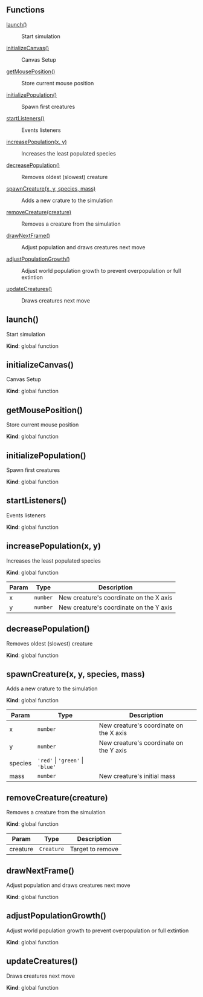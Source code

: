 ## Functions

<dl>
<dt><a href="#launch">launch()</a></dt>
<dd><p>Start simulation</p>
</dd>
<dt><a href="#initializeCanvas">initializeCanvas()</a></dt>
<dd><p>Canvas Setup</p>
</dd>
<dt><a href="#getMousePosition">getMousePosition()</a></dt>
<dd><p>Store current mouse position</p>
</dd>
<dt><a href="#initializePopulation">initializePopulation()</a></dt>
<dd><p>Spawn first creatures</p>
</dd>
<dt><a href="#startListeners">startListeners()</a></dt>
<dd><p>Events listeners</p>
</dd>
<dt><a href="#increasePopulation">increasePopulation(x, y)</a></dt>
<dd><p>Increases the least populated species</p>
</dd>
<dt><a href="#decreasePopulation">decreasePopulation()</a></dt>
<dd><p>Removes oldest (slowest) creature</p>
</dd>
<dt><a href="#spawnCreature">spawnCreature(x, y, species, mass)</a></dt>
<dd><p>Adds a new crature to the simulation</p>
</dd>
<dt><a href="#removeCreature">removeCreature(creature)</a></dt>
<dd><p>Removes a creature from the simulation</p>
</dd>
<dt><a href="#drawNextFrame">drawNextFrame()</a></dt>
<dd><p>Adjust population and draws creatures next move</p>
</dd>
<dt><a href="#adjustPopulationGrowth">adjustPopulationGrowth()</a></dt>
<dd><p>Adjust world population growth to prevent overpopulation or full extintion</p>
</dd>
<dt><a href="#updateCreatures">updateCreatures()</a></dt>
<dd><p>Draws creatures next move</p>
</dd>
</dl>

<a name="launch"></a>

## launch()
Start simulation

**Kind**: global function  
<a name="initializeCanvas"></a>

## initializeCanvas()
Canvas Setup

**Kind**: global function  
<a name="getMousePosition"></a>

## getMousePosition()
Store current mouse position

**Kind**: global function  
<a name="initializePopulation"></a>

## initializePopulation()
Spawn first creatures

**Kind**: global function  
<a name="startListeners"></a>

## startListeners()
Events listeners

**Kind**: global function  
<a name="increasePopulation"></a>

## increasePopulation(x, y)
Increases the least populated species

**Kind**: global function  

| Param | Type | Description |
| --- | --- | --- |
| x | <code>number</code> | New creature's coordinate on the X axis |
| y | <code>number</code> | New creature's coordinate on the Y axis |

<a name="decreasePopulation"></a>

## decreasePopulation()
Removes oldest (slowest) creature

**Kind**: global function  
<a name="spawnCreature"></a>

## spawnCreature(x, y, species, mass)
Adds a new crature to the simulation

**Kind**: global function  

| Param | Type | Description |
| --- | --- | --- |
| x | <code>number</code> | New creature's coordinate on the X axis |
| y | <code>number</code> | New creature's coordinate on the Y axis |
| species | <code>&#x27;red&#x27;</code> \| <code>&#x27;green&#x27;</code> \| <code>&#x27;blue&#x27;</code> |  |
| mass | <code>number</code> | New creature's initial mass |

<a name="removeCreature"></a>

## removeCreature(creature)
Removes a creature from the simulation

**Kind**: global function  

| Param | Type | Description |
| --- | --- | --- |
| creature | <code>Creature</code> | Target to remove |

<a name="drawNextFrame"></a>

## drawNextFrame()
Adjust population and draws creatures next move

**Kind**: global function  
<a name="adjustPopulationGrowth"></a>

## adjustPopulationGrowth()
Adjust world population growth to prevent overpopulation or full extintion

**Kind**: global function  
<a name="updateCreatures"></a>

## updateCreatures()
Draws creatures next move

**Kind**: global function  
